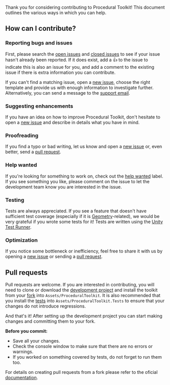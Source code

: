 Thank you for considering contributing to Procedural Toolkit! This document outlines the various ways in which you can help.

## How can I contribute?

### Reporting bugs and issues
First, please search the [open issues](https://github.com/Syomus/ProceduralToolkit/issues?q=is%3Aopen)
and [closed issues](https://github.com/Syomus/ProceduralToolkit/issues?q=is%3Aclosed)
to see if your issue hasn't already been reported. If it does exist, add a :thumbsup: to the issue to 
indicate this is also an issue for you, and add a comment to the existing issue if there is extra information you can contribute.

If you can't find a matching issue, open a [new issue](https://github.com/Syomus/ProceduralToolkit/issues/new/choose),
choose the right template and provide us with enough information to investigate further. 
Alternatively, you can send a message to the [support email](mailto:proceduraltoolkit@syomus.com).

### Suggesting enhancements
If you have an idea on how to improve Procedural Toolkit, don't hesitate to 
open a [new issue](https://github.com/Syomus/ProceduralToolkit/issues/new/choose) and describe in details what you have in mind.

### Proofreading
If you find a typo or bad writing, let us know and open a [new issue](https://github.com/Syomus/ProceduralToolkit/issues/new/choose) 
or, even better, send a [pull request](https://github.com/Syomus/ProceduralToolkit/pulls).

### Help wanted
If you're looking for something to work on, check out the 
[help wanted](https://github.com/Syomus/ProceduralToolkit/issues?q=is%3Aissue+is%3Aopen+label%3A"help+wanted") label. 
If you see something you like, please comment on the issue to let the development team know you are interested in the issue.

### Testing
Tests are always appreciated. If you see a feature that doesn't have sufficient test coverage 
(especially if it is [Geometry](/Scripts/Geometry)-related), we would be very grateful if you wrote some tests for it! 
Tests are written using the [Unity Test Runner](https://docs.unity3d.com/Manual/PlaymodeTestFramework.html).

### Optimization
If you notice some bottleneck or inefficiency, feel free to share it with us by opening a [new issue](https://github.com/Syomus/ProceduralToolkit/issues/new/choose) 
or sending a [pull request](https://github.com/Syomus/ProceduralToolkit/pulls).

## Pull requests
Pull requests are welcome. If you are interested in contributing, you will need to clone or download the [development project](https://github.com/Syomus/ProceduralToolkit.UnityProject) 
and install the toolkit from your [fork](https://help.github.com/articles/working-with-forks/) into `Assets/ProceduralToolkit`. 
It is also recommended that you install the [tests](https://github.com/Syomus/ProceduralToolkit.Tests) into `Assets/ProceduralToolkit.Tests` to ensure that your changes do not introduce regressions.

And that's it! After setting up the development project you can start making changes and committing them to your fork.

**Before you commit:**
 * Save all your changes.
 * Check the console window to make sure that there are no errors or warnings.
 * If you worked on something covered by tests, do not forget to run them too.

 For details on creating pull requests from a fork please refer to the oficial [documentation](https://help.github.com/articles/creating-a-pull-request-from-a-fork/).
 